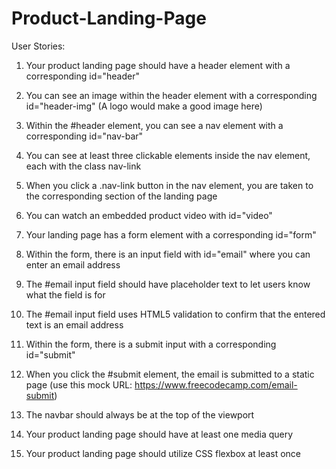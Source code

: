 # Product-Landing-Page

User Stories:

1. Your product landing page should have a header element with a corresponding id="header"

2. You can see an image within the header element with a corresponding id="header-img" (A logo would make a good image here)

3. Within the #header element, you can see a nav element with a corresponding id="nav-bar"

4. You can see at least three clickable elements inside the nav element, each with the class nav-link

5. When you click a .nav-link button in the nav element, you are taken to the corresponding section of the landing page


6. You can watch an embedded product video with id="video"

7. Your landing page has a form element with a corresponding id="form"

8. Within the form, there is an input field with id="email" where you can enter an email address

9. The #email input field should have placeholder text to let users know what the field is for

10. The #email input field uses HTML5 validation to confirm that the entered text is an email address

11. Within the form, there is a submit input with a corresponding id="submit"

12. When you click the #submit element, the email is submitted to a static page (use this mock URL: https://www.freecodecamp.com/email-submit)

13. The navbar should always be at the top of the viewport

14. Your product landing page should have at least one media query

15. Your product landing page should utilize CSS flexbox at least once

